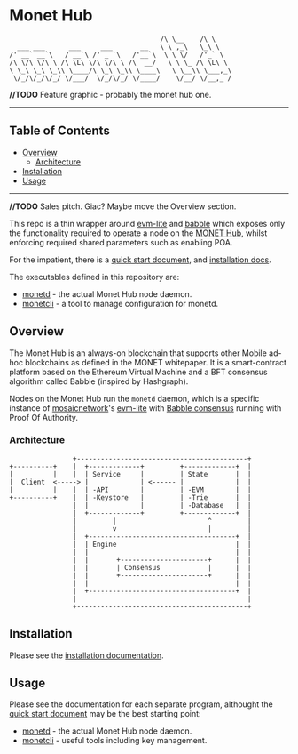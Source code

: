 # Monet Hub

```
                                      /\ \__    /\ \    
  ___ ___      ___     ___       __   \ \ ,_\   \_\ \   
/' __` __`\   / __`\ /' _ `\   /'__`\  \ \ \/   /'_` \  
/\ \/\ \/\ \ /\ \L\ \/\ \/\ \ /\  __/   \ \ \_ /\ \L\ \ 
\ \_\ \_\ \_\\ \____/\ \_\ \_\\ \____\   \ \__\\ \___,_\
 \/_/\/_/\/_/ \/___/  \/_/\/_/ \/____/    \/__/ \/__,_ /
```

**//TODO** Feature graphic - probably the monet hub one.

----

## Table of Contents

+ [Overview](#overview)
    + [Architecture](#architecture)
+ [Installation](#installation)
+ [Usage](#usage)

----

**//TODO** Sales pitch. Giac? Maybe move the Overview section. 

This repo is a thin wrapper around [evm-lite](https://github.com/mosaicnetworks/evm-lite) and [babble](https://github.com/mosaicnetworks/babble) which exposes only the functionality required to operate a node on the [MONET Hub](https://monet.network/about.html), whilst enforcing required shared parameters such as enabling POA. 

For the impatient, there is a [quick start document](docs/README.md), and [installation docs](docs/install.md).

The executables defined in this repository are: 

- [monetd](docs/monetd.md) - the actual Monet Hub node daemon.
- [monetcli](docs/monetcli.md) - a tool to manage configuration for monetd. 

## Overview

The Monet Hub is an always-on blockchain that supports other Mobile ad-hoc 
blockchains as defined in the MONET whitepaper. It is a smart-contract platform
based on the Ethereum Virtual Machine and a BFT consensus algorithm called
Babble (inspired by Hashgraph).

Nodes on the Monet Hub run the `monetd` daemon, which is a specific instance of 
[mosaicnetwork](https://mosaicnetworks.io)'s 
[evm-lite](https://github.com/mosaicnetworks/evm-lite)  with 
[Babble consensus](https://github.com/mosaicnetworks/babble) running with Proof Of Authority.

### Architecture

```
                +-------------------------------------------+
+----------+    |  +-------------+         +-------------+  |       
|          |    |  | Service     |         | State       |  |
|  Client  <-----> |             | <------ |             |  |
|          |    |  | -API        |         | -EVM        |  |
+----------+    |  | -Keystore   |         | -Trie       |  |
                |  |             |         | -Database   |  |
                |  +-------------+         +-------------+  |
                |         |                       ^         |     
                |         v                       |         |
                |  +-------------------------------------+  |
                |  | Engine                              |  |
                |  |                                     |  |
                |  |       +----------------------+      |  |
                |  |       | Consensus            |      |  |
                |  |       +----------------------+      |  |
                |  |                                     |  |
                |  +-------------------------------------+  |
                |                                           |
                +-------------------------------------------+

```




## Installation

Please see the [installation documentation](docs/install.md).

## Usage

Please see the documentation for each separate program, althought the [quick start document](docs/README.md) may be the best starting point:

- [monetd](docs/monetd.md) - the actual Monet Hub node daemon.
- [monetcli](docs/monetcli.md) - useful tools including key management. 
